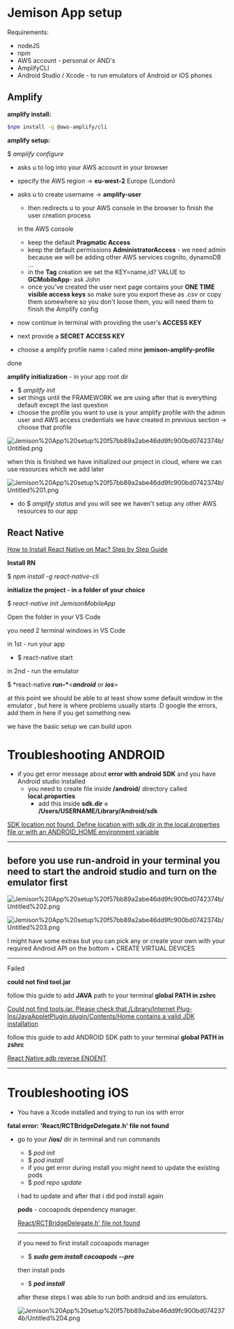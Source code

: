 # Jemison App setup

Requirements:

- nodeJS
- npm
- AWS account - personal or AND's
- AmplifyCLI
- Android Studio / Xcode - to run emulators of Android or iOS phones

## Amplify

[](https://docs.amplify.aws/cli/start/install)

**amplify install:**
```zsh
$npm install -g @aws-amplify/cli
```
**amplify setup:**

$ _amplify configure_

- asks u to log into your AWS account in your browser
- specify the AWS region → **eu-west-2** Europe (London)
- asks u to create username → **amplify-user**

  - then redirects u to your AWS console in the browser to finish the user creation process

  in the AWS console

  - keep the default **Pragmatic Access**
  - keep the default permissions **AdministratorAccess** - we need admin because we will be adding other AWS services cognito, dynamoDB ...
  - in the **Tag** creation we set the KEY=name,id? VALUE to **GCMobileApp**- ask John
  - once you've created the user next page contains your **ONE TIME visible access keys** so make sure you export these as .csv or copy them somewhere so you don't loose them, you will need them to finish the Amplify config

- now continue in terminal with providing the user's **ACCESS KEY**
- next provide a **SECRET ACCESS KEY**
- choose a amplify profile name i called mine **jemison-amplify-profile**

done

**amplify initialization** - in your app root dir

- $ _amplify init_
- set things until the FRAMEWORK we are using after that is everything default except the last question
- choose the profile you want to use is your amplify profile with the admin user and AWS access credentials we have created in previous section → choose that profile

![Jemison%20App%20setup%20f57bb89a2abe46dd9fc900bd0742374b/Untitled.png](Jemison%20App%20setup%20f57bb89a2abe46dd9fc900bd0742374b/Untitled.png)

when this is finished we have initialized our project in cloud, where we can use resources which we add later

![Jemison%20App%20setup%20f57bb89a2abe46dd9fc900bd0742374b/Untitled%201.png](Jemison%20App%20setup%20f57bb89a2abe46dd9fc900bd0742374b/Untitled%201.png)

- do $ _amplify status_ and you will see we haven't setup any other AWS resources to our app

## React Native

[How to Install React Native on Mac? Step by Step Guide](https://rlogicaltech.medium.com/how-to-install-react-native-on-mac-step-by-step-guide-1ac822aedd4f)

**Install RN**

$ _npm install -g react-native-cli_

**initialize the project - in a folder of your choice**

$ _react-native init JemisonMobileApp_

Open the folder in your VS Code

you need 2 terminal windows in VS Code

in 1st - run your app

- $ react-native start

in 2nd - run the emulator

$ \*react-native **run-\***<**_android_** or **_ios_**>

at this point we should be able to at least show some default window in the emulator , but here is where problems usually starts :D google the errors, add them in here if you get something new.

we have the basic setup we can build upon

# Troubleshooting ANDROID

- if you get error message about **error with android SDK** and you have Android studio installed
  - you need to create file inside **/android/** directory called **local.properties**
    - add this inside **sdk.dir = /Users/USERNAME/Library/Android/sdk**

[SDK location not found. Define location with sdk.dir in the local.properties file or with an ANDROID_HOME environment variable](https://stackoverflow.com/questions/27620262/sdk-location-not-found-define-location-with-sdk-dir-in-the-local-properties-fil)

---

## **before you use run-android** in your terminal you need to start the android studio and turn on the emulator first

![Jemison%20App%20setup%20f57bb89a2abe46dd9fc900bd0742374b/Untitled%202.png](Jemison%20App%20setup%20f57bb89a2abe46dd9fc900bd0742374b/Untitled%202.png)

![Jemison%20App%20setup%20f57bb89a2abe46dd9fc900bd0742374b/Untitled%203.png](Jemison%20App%20setup%20f57bb89a2abe46dd9fc900bd0742374b/Untitled%203.png)

I might have some extras but you can pick any or create your own with your required Android API on the bottom + CREATE VIRTUAL DEVICES

---

Failed

**could not find tool.jar**

follow this guide to add **JAVA** path to your terminal **global PATH in zshrc**

[Could not find tools.jar. Please check that /Library/Internet Plug-Ins/JavaAppletPlugin.plugin/Contents/Home contains a valid JDK installation](https://stackoverflow.com/questions/64968851/could-not-find-tools-jar-please-check-that-library-internet-plug-ins-javaapple)

follow this guide to add ANDROID SDK path to your terminal **global PATH in zshrc**

[React Native adb reverse ENOENT](https://stackoverflow.com/questions/38835931/react-native-adb-reverse-enoent)

---

# Troubleshooting iOS

- You have a Xcode installed and trying to run ios with error

**fatal error: 'React/RCTBridgeDelegate.h' file not found**

- go to your **/ios/** dir in terminal and run commands

  - $ _pod init_
  - $ _pod install_
  - if you get error during install you might need to update the existing pods
  - $ _pod repo update_

  i had to update and after that i did pod install again

  **pods** - cocoapods dependency manager.

  [React/RCTBridgeDelegate.h' file not found](https://stackoverflow.com/questions/56916798/react-rctbridgedelegate-h-file-not-found)

  ***

  if you need to first install cocoapods manager

  - $ **_sudo gem install cocoapods --pre_**

  then install pods

  - $ **_pod install_**

  after these steps I was able to run both android and ios emulators.

  ![Jemison%20App%20setup%20f57bb89a2abe46dd9fc900bd0742374b/Untitled%204.png](Jemison%20App%20setup%20f57bb89a2abe46dd9fc900bd0742374b/Untitled%204.png)
